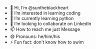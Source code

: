 - 👋 Hi, I’m @suntheblackheart
- 👀 I’m interested in learning coding
- 🌱 I’m currently learning python
- 💞️ I’m looking to collaborate on LinkedIn
- 📫 How to reach me just Message 
- 😄 Pronouns: he/him/his
- ⚡ Fun fact: don't know how to swim

<!---
suntheblackheart/suntheblackheart is a ✨ special ✨ repository because its `README.md` (this file) appears on your GitHub profile.
You can click the Preview link to take a look at your changes.
--->
